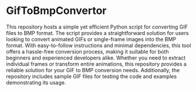 # GifToBmpConvertor
This repository hosts a simple yet efficient Python script for converting GIF files to BMP format. The script provides a straightforward solution for users looking to convert animated GIFs or single-frame images into the BMP format. With easy-to-follow instructions and minimal dependencies, this tool offers a hassle-free conversion process, making it suitable for both beginners and experienced developers alike. Whether you need to extract individual frames or transform entire animations, this repository provides a reliable solution for your GIF to BMP conversion needs. Additionally, the repository includes sample GIF files for testing the code and examples demonstrating its usage.
